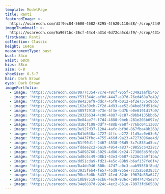```yaml
---
template: ModelPage
title: Ranti
featuredImage: >-
  https://ucarecdn.com/d3f9ec84-5600-4682-8295-4f620c110e38/-/crop/2449x1357/0,0/-/preview/
imageThumbnail: >-
  https://ucarecdn.com/6a9671bc-36cf-44c4-a31d-6d72ca5cdaf9/-/crop/4314x5236/527,180/-/preview/
firstName: Ranti
collection: Classic
height: 164cm
measurementType: bust
bust: 84cm
waist: 68cm
hips: 88cm
size: 6-8
shoeSize: 6.5-7
hair: Dark Brown
eyes: Dark Brown
imagePortfolio:
  - image: 'https://ucarecdn.com/0977c354-7c7e-49cf-955f-c3492aafb546/'
  - image: 'https://ucarecdn.com/f531344c-af0d-4447-a97d-76ed468a7e49/'
  - image: 'https://ucarecdn.com/8e423ef9-ddc7-45f0-b012-ef2e7375c9bb/'
  - image: 'https://ucarecdn.com/162a39cb-7f2d-4d83-ae52-04be83fd51d4/'
  - image: 'https://ucarecdn.com/40572918-e73e-4f3e-bd7b-e0e6191d17b9/'
  - image: 'https://ucarecdn.com/2932b634-4c90-4087-8c87-d9bb4135bbd6/'
  - image: 'https://ucarecdn.com/0e84ae7f-f7d4-4880-9beb-281e203b697e/'
  - image: 'https://ucarecdn.com/d18cf108-ddf7-488b-8e8f-776bc0411303/'
  - image: 'https://ucarecdn.com/9e927d37-1204-4afc-bf90-867fba48b260/'
  - image: 'https://ucarecdn.com/8d1d638a-4727-4ffc-a272-f1d5ac0e63e5/'
  - image: 'https://ucarecdn.com/34437fbc-4755-466d-9a23-47273896ae4d/'
  - image: 'https://ucarecdn.com/61f90d1f-2467-4530-98d5-3c7c833ad5bc/'
  - image: 'https://ucarecdn.com/fddee2c2-6a19-4954-a837-c9855cb4228c/'
  - image: 'https://ucarecdn.com/54898760-5029-4d86-9c24-773865b5f6e9/'
  - image: 'https://ucarecdn.com/ad8c6c49-d8b1-43e3-b687-5226c5a9f1ba/'
  - image: 'https://ucarecdn.com/dd51cda9-fd21-4e5c-89b9-b6af137fe0f4/'
  - image: 'https://ucarecdn.com/0a4dd946-800c-47d7-a0c3-aab95550f8bd/'
  - image: 'https://ucarecdn.com/3935feb4-fe57-45d8-855e-7c35a568383c/'
  - image: 'https://ucarecdn.com/98cc5b8b-3437-41ed-824e-f9674d35a647/'
  - image: 'https://ucarecdn.com/10b97519-ecb6-4ec9-936c-c90474345e24/'
  - image: 'https://ucarecdn.com/34e6887d-924c-4ec2-861e-78973fd66580/'
---
```


